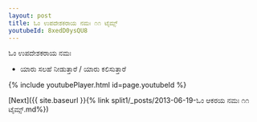 ```yaml
---
layout: post
title: ಓಂ ಉಪದೇಶಕರಾಯ ನಮಃ ೧೧ ಟೈಮ್ಸ್
youtubeId: 8xedD0ysQU8
---
```

 
 
 ಓಂ ಉಪದೇಶಕರಾಯ ನಮಃ  
 
 -  ಯಾರು ಸಲಹೆ ನೀಡುತ್ತಾರೆ / ಯಾರು ಕಲಿಸುತ್ತಾರೆ 
 
  
 
  
 
 
 
 
 
 


{% include youtubePlayer.html id=page.youtubeId %}
 
[Next]({{ site.baseurl }}{% link  split1/_posts/2013-06-19-ಓಂ ಆಕರಯ ನಮಃ ೧೧ ಟೈಮ್ಸ್.md%})
 
